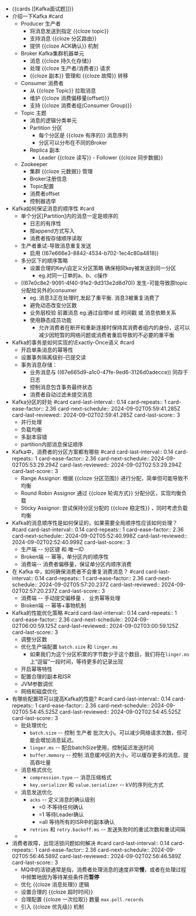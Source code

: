 - {{cards [[Kafka面试题]]}}
- 介绍一下Kafka #card
	- Producer 生产者
		- 将消息发送到指定 {{cloze topic}}
		- 支持消息 {{cloze 分区路由}}
		- 提供 {{cloze ACK确认}} 机制
	- Broker Kafka集群机器单元
		- 消息 {{cloze 持久化存储}}
		- 处理 {{cloze 生产者/消费者}} 请求
		- {{cloze 副本}} 管理和 {{cloze 故障}} 转移
	- Consumer 消费者
		- 从 {{cloze Topic}} 拉取消息
		- 维护 {{cloze 消费偏移量(offset)}}
		- 支持 {{cloze 消费者组(Consumer Group)}}
	- Topic 主题
		- 消息的逻辑分类单元
		- Partition 分区
			- 每个分区是 {{cloze 有序的}} 消息序列
			- 分区可以分布在不同的Broker
		- Replica 副本
			- Leader {{cloze 读写}} - Follower {{cloze 同步数据}}
	- Zookeeper
		- 集群 {{cloze 元数据}} 管理
		- Broker注册信息
		- Topic配置
		- 消费者offset
		- 控制器选举
- Kafka如何保证消息的顺序性 #card
	- 单个分区[Partition]内的消息一定是顺序的
		- 日志的有序性
		- 按append方式写入
		- 消费者按存储顺序读取
	- 生产者重试-导致消息重复发送
		- 启用 ((67e666e3-8842-4534-b702-1ec4c80a4818))
	- 多分区下的顺序策略
		- 设置合理的Key\自定义分区策略 确保相同key被发送到同一分区
			- eg.对同一订单的a、b、c操作
	- ((67e0c8e2-9091-4f40-91e2-9d313e2d8d70)) 发生-可能导致原topic分配给另外的consumer
		- eg. 消息3正在处理时,发起了重平衡. 消息3被重复消费了
		- 避免动态改变分区数
		- 业务层校验 前置消息 eg.通过自增Id 或 时间戳 或 消息依赖关系
		- 使用静态成员功能
			- 允许消费者在断开和重新连接时保持其消费者组内的身份，这可以减少因短暂的网络问题或消费者重启导致的不必要的重平衡
- Kafka的事务是如何实现的\Exactly-Once语义 #card
	- 开启单条消息的幂等性
	- 设置事务隔离级别-已提交读
	- 事务消息存储：
		- 业务消息与 ((67e665d9-a1c0-47fe-9ed6-3126d0adecce)) 同存于日志
		- 控制消息包含事务最终状态
		- 消费者自动过滤未提交消息
- Kafka分区的好处 #card
  card-last-interval:: 0.14
  card-repeats:: 1
  card-ease-factor:: 2.36
  card-next-schedule:: 2024-09-02T05:59:41.285Z
  card-last-reviewed:: 2024-09-02T02:59:41.285Z
  card-last-score:: 3
	- 并行处理
	- 负载均衡
	- 多副本容错
	- partition内部消息保证顺序
- Kafka中，消费者的分区方案都有哪些 #card
  card-last-interval:: 0.14
  card-repeats:: 1
  card-ease-factor:: 2.36
  card-next-schedule:: 2024-09-02T05:53:29.294Z
  card-last-reviewed:: 2024-09-02T02:53:29.294Z
  card-last-score:: 3
	- Range Assignor: 根据 {{cloze 分区范围}} 进行分配，简单但可能导致不均衡
	- Round Robin Assignor 通过 {{cloze 轮询方式}} 分配分区，实现均衡负载
	- Sticky Assignor: 尝试保持分区分配的 {{cloze 稳定性}} ，同时考虑负载均衡
- Kafka的消息顺序性是如何保证的，如果需要全局顺序性应该如何处理？#card
  card-last-interval:: 0.14
  card-repeats:: 1
  card-ease-factor:: 2.36
  card-next-schedule:: 2024-09-02T05:52:40.998Z
  card-last-reviewed:: 2024-09-02T02:52:40.999Z
  card-last-score:: 3
	- 生产端 -- 分区键 和 唯一ID
	- Broken端 -- 幂等，单分区内的顺序性
	- 消费端-- 消费者偏移量，保证单分区内顺序消费
- 在 Kafka 中，如何确保消费者不会重复消费消息？ #card
  card-last-interval:: 0.14
  card-repeats:: 1
  card-ease-factor:: 2.36
  card-next-schedule:: 2024-09-02T05:57:20.237Z
  card-last-reviewed:: 2024-09-02T02:57:20.237Z
  card-last-score:: 3
	- 消费端 -- 手动提交偏移量 、 业务幂等处理
	- Broken端 -- 幂等+事物机制
- Kafka的性能优化策略 #card
  card-last-interval:: 0.14
  card-repeats:: 1
  card-ease-factor:: 2.36
  card-next-schedule:: 2024-09-02T06:00:59.125Z
  card-last-reviewed:: 2024-09-02T03:00:59.125Z
  card-last-score:: 3
	- 调整分区数
	- 优化生产端配置 `batch.size` 和 `linger.ms`
		- 如果我们为这个分区积累的字节数少于这个数目，我们将在`linger.ms`上“逗留”一段时间，等待更多的记录出现
	- 开启幂等特性
	- 配置合理的副本和ISR
	- JVM参数调优
	- 网络和磁盘优化
- 有哪些配置项可以提高Kafka的性能? #card
  card-last-interval:: 0.14
  card-repeats:: 1
  card-ease-factor:: 2.36
  card-next-schedule:: 2024-09-02T05:54:45.525Z
  card-last-reviewed:: 2024-09-02T02:54:45.525Z
  card-last-score:: 3
	- 批处理优化
		- `batch.size` -- 控制 生产者 批次大小。可以减少网络请求次数，但可能会增加消息延迟。
		- `linger.ms` -- 配合batchSize使用，控制延迟发送时间
		- `buffer.memory` -- 控制 消息缓冲区的大小。可以缓存更多的消息、提高吞吐量
	- 消息格式优化
		- `compression.type` -- 消息压缩格式
		- `key.serializer` 和 `value.serializer` -- kV的序列化方式
	- 消息发送优化
		- `acks` -- 定义消息的确认级别
			- =0 不等待任何确认
			- =1 等待Leader确认
			- =all 等待所有的ISR中的副本确认
		- `retries` 和 `retry.backoff.ms` -- 发送失败时的重试次数和重试间隔
	-
- 消费者故障，出现活锁问题如何解决 #card
  card-last-interval:: 0.14
  card-repeats:: 1
  card-ease-factor:: 2.36
  card-next-schedule:: 2024-09-02T05:56:46.589Z
  card-last-reviewed:: 2024-09-02T02:56:46.589Z
  card-last-score:: 3
	- MQ中的活锁通常是指，消费者处理消息的速度非常**慢**，或者在处理过程中频繁地因为等待某些条件而**暂停**
	- 优化 {{cloze 消息处理}} 逻辑
	- 设置合理的 {{cloze 超时时间}}
	- 合理配置 {{cloze 一次拉取}} 数量 `max.poll.records`
	- 引入 {{cloze 优先级}} 机制